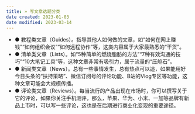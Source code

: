 ```yaml
---
title: » 写文章选题分类
date created: 2023-01-03
date modified: 2023-03-14
---
```

- ● 教程类文章（Guides）。指导其他人如何做的文章，如“如何在网上赚钱”“如何组织会议”“如何远程协作”等，这类内容属于大家最熟悉的“干货”。
- ● 清单类文章（Lists）。如“5种简单的燃烧脂肪的方法”“7种有效沟通的技巧”“10大笔记工具”等，这种文章非常有吸引力，属于流量的“压舱石”。
- ● 新闻类文章（News）。总有一些事情发生，总有热点可以追，如果能用好今日头条的“扶持策略”、微信订阅号的评论功能、B站的Vlog专区等功能，这种文章可能会大规模传播。
- ● 评论类文章（Reviews）。每当流行的产品出现在市场时，你可以撰写关于它的评论，如果你关注手机测评，那么，苹果、华为、小米、一加等品牌有新品上市时，可以写一些评论，这也是在后期进行商业化变现的重要途径。
